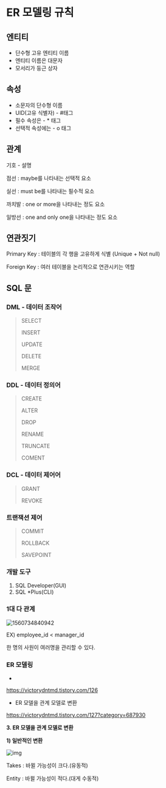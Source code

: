 # ER 모델링 규칙

## 엔티티

- 단수형 고유 엔티티 이름
- 엔티티 이름은 대문자
- 모서리가 둥근 상자

## 속성

- 소문자의 단수형 이름
- UID(고유 식별자) - #태그
- 필수 속성은 - * 태그
- 선택적 속성에는 - o 태그

## 관계

기호 - 설명

점선 : maybe를 나타내는 선택적 요소

실선 : must be를 나타내는 필수적 요소

까치발 : one or more을 나타내는 정도 요소

일방선 : one and only one을 나타내는 정도 요소



## 연관짓기

Primary Key : 테이블의 각 행을 고유하게 식별 (Unique + Not null)

Foreign Key : 여러 테이블을 논리적으로 연관시키는 역할



## SQL 문

### DML - 데이터 조작어

> SELECT
>
> INSERT
>
> UPDATE
>
> DELETE
>
> MERGE

### DDL - 데이터 정의어

> CREATE
>
> ALTER
>
> DROP
>
> RENAME
>
> TRUNCATE
>
> COMENT

### DCL - 데이터 제어어

> GRANT
>
> REVOKE

### 트랜잭션 제어

> COMMIT
>
> ROLLBACK
>
> SAVEPOINT



### 개발 도구

1. SQL Developer(GUI)
2. SQL *Plus(CLI)



### 1대 다 관계

![1560734840942](C:\Users\student\AppData\Roaming\Typora\typora-user-images\1560734840942.png)

EX) employee_id < manager_id

한 명의 사원이 여러명을 관리할 수 있다.



### ER 모델링

- 

<https://victorydntmd.tistory.com/126>

- ER 모델을 관계 모델로 변환

<https://victorydntmd.tistory.com/127?category=687930>

**3. ER 모델을 관계 모델로 변환**

**1) 일반적인 변환**



![img](https://t1.daumcdn.net/cfile/tistory/99EB8A3E5A7D137929)

Takes : 바뀔 가능성이 크다.(유동적)

Entity : 바뀔 가능성이 적다.(대게 수동적)